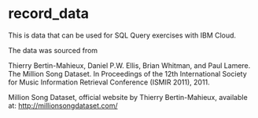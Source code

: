 # record_data
This is data that can be used for SQL Query exercises with IBM Cloud.

The data was sourced from 

Thierry Bertin-Mahieux, Daniel P.W. Ellis, Brian Whitman, and Paul Lamere. 
The Million Song Dataset. In Proceedings of the 12th International Society
for Music Information Retrieval Conference (ISMIR 2011), 2011.

Million Song Dataset, official website by Thierry Bertin-Mahieux,
available at: http://millionsongdataset.com/
